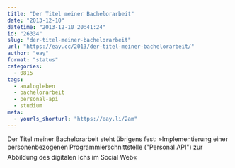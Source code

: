 ```yaml
---
title: "Der Titel meiner Bachelorarbeit"
date: "2013-12-10"
datetime: "2013-12-10 20:41:24"
id: "26334"
slug: "der-titel-meiner-bachelorarbeit"
url: "https://eay.cc/2013/der-titel-meiner-bachelorarbeit/"
author: "eay"
format: "status"
categories:
  - 0815
tags:
  - analogleben
  - bachelorarbeit
  - personal-api
  - studium
meta:
  - yourls_shorturl: "https://eay.li/2am"
---
```


Der Titel meiner Bachelorarbeit steht übrigens fest: »Implementierung einer personenbezogenen Programmierschnittstelle ("Personal API") zur Abbildung des digitalen Ichs im Social Web«
